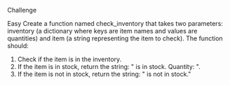 Challenge

Easy
Create a function named check_inventory that takes two parameters: inventory (a dictionary where keys are item names and values are quantities) and item (a string representing the item to check). The function should:

1. Check if the item is in the inventory.
2. If the item is in stock, return the string: "<item> is in stock. Quantity: <quantity>".
3. If the item is not in stock, return the string: "<item> is not in stock."
